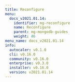 ```yaml
---
title: Reconfigure
menu:
  docs_v2021.01.14:
    identifier: mg-reconfigure
    name: Reconfigure
    parent: mg-mongodb-guides
    weight: 46
menu_name: docs_v2021.01.14
info:
  autocaler: v0.1.0
  cli: v0.16.0
  community: v0.16.0
  enterprise: v0.3.0
  installer: v0.16.0
  version: v2021.01.14
---
```


